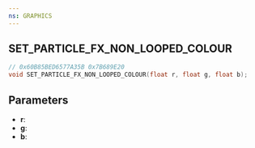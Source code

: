 ```yaml
---
ns: GRAPHICS
---
```

## SET_PARTICLE_FX_NON_LOOPED_COLOUR

```c
// 0x60B85BED6577A35B 0x7B689E20
void SET_PARTICLE_FX_NON_LOOPED_COLOUR(float r, float g, float b);
```

## Parameters
* **r**:
* **g**:
* **b**:
